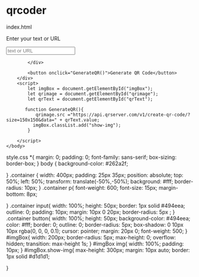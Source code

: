 # qrcoder
index.html
<!DOCTYPE html>
<html>
    <head>
        <meta name="viewport" content="width-device-width, initial-scale=1.0">
        <title> Qr code generater using html css and java script</title>
        <link rel="stylesheet" href="style.css">
    </head>
    <body>
        <div class="container">
            <p> Enter your text or URL</p>
            <input type="text" placeholder="text or URL" id="qrText">
            <div id="imgBox">
                <img src="" id="qrimage">

            </div>

            <button onclick="GenerateQR()">Generate QR Code</button>
        </div>
        <script>
            let imgBox = document.getElementById("imgBox");  
            let qrimage = document.getElementById("qrimage");
            let qrText = document.getElementById("qrText");      

           function GenerateQR(){
               qrimage.src ="https://api.qrserver.com/v1/create-qr-code/?size=150x150&data=" + qrText.value;
              imgBox.classList.add("show-img");
            }
            
        </script>
    </body>
</html>
style.css
*{
    margin: 0;
    padding: 0;
    font-family: sans-serif;
    box-sizing: border-box;
}
body {
    background-color: #262a2f;

}
.container {
    width: 400px;
    padding: 25px 35px;
    position: absolute;
    top: 50%;
    left: 50%;
    transform: translate(-50%,-50%);
    background: #fff;
    border-radius: 10px;
}
.container p{
    font-weight: 600;
    font-size: 15px;
    margin-bottom: 8px;

}
.container input{
    width: 100%;
    height: 50px;
    border: 1px solid #494eea;
    outline: 0;
    padding: 10px;
    margin: 10px 0 20px;
    border-radius: 5px ;
}
.container button{
    width: 100%;
    height: 50px;
    background-color: #494eea;
    color: #fff;
    border: 0;
    outline: 0;
    border-radius: 5px;
    box-shadow: 0 10px 10px rgba(0, 0, 0, 0.1);
    cursor: pointer;
    margin: 20px 0;
    font-weight: 500;
} 
#imgBox{
    width: 200px;
    border-radius: 5px;
    max-height: 0;
    overflow: hidden;
    transition: max-height 1s;
}
#imgBox img{
    width: 100%;
    padding: 10px;
}
#imgBox.show-img{
    max-height: 300px;
    margin: 10px auto;
    border: 1px solid #d1d1d1;

}
